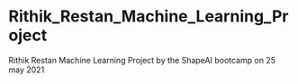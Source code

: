 # Rithik_Restan_Machine_Learning_Project
Rithik Restan Machine Learning Project by the ShapeAI bootcamp on 25 may 2021
